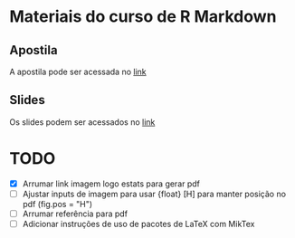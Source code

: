 # Materiais do curso de R Markdown

## Apostila
A apostila pode ser acessada no [link](https://estatsej.github.io/curso_rmarkdown)

## Slides
Os slides podem ser acessados no [link](https://estatsej.github.io/curso_rmarkdown/slides.html)

# TODO

- [x] Arrumar link imagem logo estats para gerar pdf
- [ ] Ajustar inputs de imagem para usar {float} [H] para manter posição no pdf (fig.pos = "H")
- [ ] Arrumar referência para pdf
- [ ] Adicionar instruções de uso de pacotes de LaTeX com MikTex
